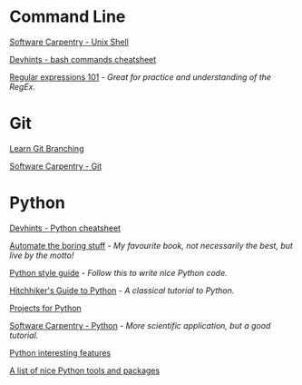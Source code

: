 # Command Line
[Software Carpentry - Unix Shell](http://swcarpentry.github.io/shell-novice/)

[Devhints - bash commands cheatsheet](https://devhints.io/bash)

[Regular expressions 101](https://regex101.com/) - *Great for practice and understanding of the RegEx.*

# Git
[Learn Git Branching](https://learngitbranching.js.org/)

[Software Carpentry - Git](http://swcarpentry.github.io/git-novice/)

# Python
[Devhints - Python cheatsheet](https://devhints.io/python)

[Automate the boring stuff](https://automatetheboringstuff.com/) - *My favourite book, not necessarily the best, but live by the motto!*

[Python style guide](https://www.python.org/dev/peps/pep-0008/) - *Follow this to write nice Python code.*

[Hitchhiker's Guide to Python](https://docs.python-guide.org/) - *A classical tutorial to Python.*

[Projects for Python](http://pythonpracticeprojects.com/)

[Software Carpentry - Python](http://swcarpentry.github.io/python-novice-inflammation/) - *More scientific application, but a good tutorial.*

[Python interesting features](https://sahandsaba.com/thirty-python-language-features-and-tricks-you-may-not-know.html)

[A list of nice Python tools and packages](https://github.com/vinta/awesome-python)
